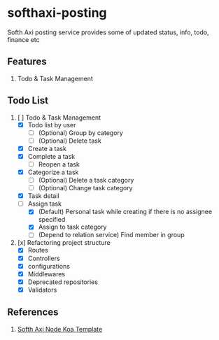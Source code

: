 # softhaxi-posting
Softh Axi posting service provides some of updated status, info, todo, finance etc 

## Features
1. Todo & Task Management

## Todo List
1. [ ] Todo & Task Management
   - [x] Todo list by user
     - [ ] \(Optional) Group by category
     - [ ] \(Optional) Delete task
   - [x] Create a task
   - [x] Complete a task
     - [ ] Reopen a task
   - [x] Categorize a task
     - [ ] \(Optional) Delete a task category
     - [ ] \(Optional) Change task category
   - [x] Task detail
   - [ ] Assign task 
     - [x] \(Default) Personal task while creating if there is no assignee specified
     - [x] Assign to task category
     - [ ] \(Depend to relation service) Find member in group  
2. [x] Refactoring project structure
   - [x] Routes
   - [x] Controllers
   - [x] configurations
   - [x] Middlewares
   - [x] Deprecated repositories
   - [x] Validators

## References
1. [Softh Axi Node Koa Template](https://github.com/ivohutasoit/softhaxi-node-koa-template)